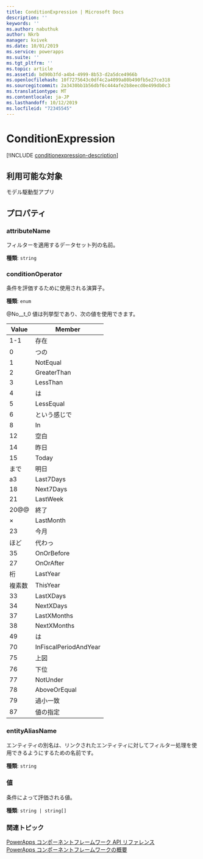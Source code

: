 ```yaml
---
title: ConditionExpression | Microsoft Docs
description: ''
keywords: ''
ms.author: nabuthuk
author: Nkrb
manager: kvivek
ms.date: 10/01/2019
ms.service: powerapps
ms.suite: ''
ms.tgt_pltfrm: ''
ms.topic: article
ms.assetid: bd90b3fd-a4b4-4999-8b53-d2a5dce4966b
ms.openlocfilehash: 10f7275643c0df4c2a4099a80b490fb5e27ce318
ms.sourcegitcommit: 2a3430bb1b56dbf6c444afe2b8eecd0e499db0c3
ms.translationtype: MT
ms.contentlocale: ja-JP
ms.lasthandoff: 10/12/2019
ms.locfileid: "72345545"
---
```

# <a name="conditionexpression"></a>ConditionExpression

[!INCLUDE [conditionexpression-description](includes/conditionexpression-description.md)]

## <a name="available-for"></a>利用可能な対象 

モデル駆動型アプリ

## <a name="properties"></a>プロパティ

### <a name="attributename"></a>attributeName

フィルターを適用するデータセット列の名前。

**種類**: `string`

### <a name="conditionoperator"></a>conditionOperator

条件を評価するために使用される演算子。

**種類**: `enum`

@No__t_0 値は列挙型であり、次の値を使用できます。

|Value|Member|
|--|--|
|1-1|存在|
|0|つの|
|1|NotEqual|
|2|GreaterThan|
|3|LessThan|
|4|は|
|5|LessEqual|
|6|という感じで|
|8|In|
|12|空白|
|14|昨日|
|15|Today|
|まで|明日|
|a3|Last7Days|
|18|Next7Days|
|21|LastWeek|
|20@@|終了|
|×|LastMonth|
|23|今月|
|ほど|代わっ|
|35|OnOrBefore|
|27|OnOrAfter|
|桁|LastYear|
|複素数|ThisYear|
|33|LastXDays|
|34|NextXDays|
|37|LastXMonths|
|38|NextXMonths|
|49|は|
|70|InFiscalPeriodAndYear|
|75|上図|
|76|下位|
|77|NotUnder|
|78|AboveOrEqual|
|79|過小一致|
|87|値の指定|

### <a name="entityaliasname"></a>entityAliasName

エンティティの別名は、リンクされたエンティティに対してフィルター処理を使用できるようにするための名前です。

**種類**: `string`

### <a name="value"></a>値

条件によって評価される値。

**種類**: `string | string[]`

### <a name="related-topics"></a>関連トピック

[PowerApps コンポーネントフレームワーク API リファレンス](../reference/index.md)<br/>
[PowerApps コンポーネントフレームワークの概要](../overview.md)